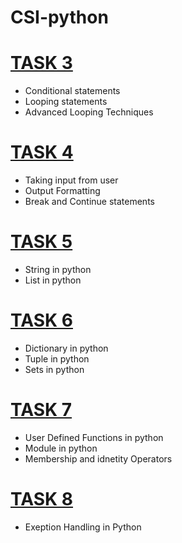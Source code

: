 # CSI-python

# [TASK 3](https://github.com/vaibhavnetaskkardeya/CSI-python/tree/master/TASK3)

<ul>
<li>Conditional statements</li>
<li>Looping statements</li>
<li>Advanced Looping Techniques</li>
</ul>

# [TASK 4](https://github.com/vaibhavnetaskkardeya/CSI-python/tree/master/TASK4)
<ul>
<li>Taking input from user</li>
<li>Output Formatting</li>
<li>Break and Continue statements</li>
</ul>

# [TASK 5](https://github.com/vaibhavnetaskkardeya/CSI-python/tree/master/TASK5)
<ul>
<li>String in python</li>
<li>List in python</li>
</ul>

# [TASK 6](https://github.com/vaibhavnetaskkardeya/CSI-python/tree/master/TASK6)
<ul>
<li>Dictionary in python</li>
<li>Tuple in python</li>
<li>Sets in python</li>
</ul>

# [TASK 7](https://github.com/vaibhavnetaskkardeya/CSI-python/tree/master/TASK7)
<ul>
<li>User Defined Functions in python</li>
<li>Module in python</li>
<li>Membership and idnetity Operators</li>
</ul>

# [TASK 8](https://github.com/vaibhavnetaskkardeya/CSI-python/tree/master/TASK8)
<ul>
<li>Exeption Handling in Python</li>
</ul>
